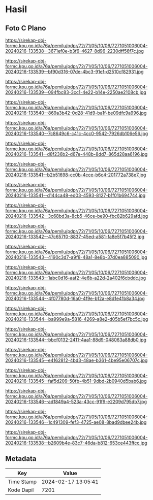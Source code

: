 # Hasil

## Foto C Plano

https://sirekap-obj-formc.kpu.go.id/a76a/pemilu/pdpr/72/71/05/10/06/7271051006004-20240216-133538--3671ef0e-b3f6-4627-8d96-2230dff56f7c.jpg

https://sirekap-obj-formc.kpu.go.id/a76a/pemilu/pdpr/72/71/05/10/06/7271051006004-20240216-133539--bf90d316-07de-4bc3-91ef-d2510cf82931.jpg

https://sirekap-obj-formc.kpu.go.id/a76a/pemilu/pdpr/72/71/05/10/06/7271051006004-20240216-133539--094fbc83-3cc1-4e22-b14e-2250ae2108cb.jpg

https://sirekap-obj-formc.kpu.go.id/a76a/pemilu/pdpr/72/71/05/10/06/7271051006004-20240216-133540--869a3b42-0d28-41d9-ba1f-be09dfc9a996.jpg

https://sirekap-obj-formc.kpu.go.id/a76a/pemilu/pdpr/72/71/05/10/06/7271051006004-20240216-133540--7c8649c6-c41c-4cc0-9542-7926db106e56.jpg

https://sirekap-obj-formc.kpu.go.id/a76a/pemilu/pdpr/72/71/05/10/06/7271051006004-20240216-133541--d8f236b2-d67e-448b-8dd7-865d28aa6196.jpg

https://sirekap-obj-formc.kpu.go.id/a76a/pemilu/pdpr/72/71/05/10/06/7271051006004-20240216-133541--b2b51698-cc0b-4cce-b6c4-201772a738e7.jpg

https://sirekap-obj-formc.kpu.go.id/a76a/pemilu/pdpr/72/71/05/10/06/7271051006004-20240216-133541--d144ca48-ed03-4593-8127-b1f01b694744.jpg

https://sirekap-obj-formc.kpu.go.id/a76a/pemilu/pdpr/72/71/05/10/06/7271051006004-20240216-133542--3c68bd3a-8cb5-46ce-be90-fbc82b629afd.jpg

https://sirekap-obj-formc.kpu.go.id/a76a/pemilu/pdpr/72/71/05/10/06/7271051006004-20240216-133542--47c657f0-8837-45ed-a581-fa8e5f7b45f2.jpg

https://sirekap-obj-formc.kpu.go.id/a76a/pemilu/pdpr/72/71/05/10/06/7271051006004-20240216-133543--4190c3d7-a9f8-48a1-8e8b-37d0ea885090.jpg

https://sirekap-obj-formc.kpu.go.id/a76a/pemilu/pdpr/72/71/05/10/06/7271051006004-20240216-133543--1abc0d16-aaf2-4e6b-a22d-2a402f6cbddc.jpg

https://sirekap-obj-formc.kpu.go.id/a76a/pemilu/pdpr/72/71/05/10/06/7271051006004-20240216-133544--4f07780d-16a0-4f9e-b12a-e8d1e41b8a34.jpg

https://sirekap-obj-formc.kpu.go.id/a76a/pemilu/pdpr/72/71/05/10/06/7271051006004-20240216-133544--ba999e9a-5816-4269-a8e2-d05b5ef7bc5c.jpg

https://sirekap-obj-formc.kpu.go.id/a76a/pemilu/pdpr/72/71/05/10/06/7271051006004-20240216-133544--bbcf0132-2411-4aa1-88d9-048063a88db0.jpg

https://sirekap-obj-formc.kpu.go.id/a76a/pemilu/pdpr/72/71/05/10/06/7271051006004-20240216-133545--e4162812-4bd3-48ae-b361-4be95e06707c.jpg

https://sirekap-obj-formc.kpu.go.id/a76a/pemilu/pdpr/72/71/05/10/06/7271051006004-20240216-133545--faf5d209-50fb-4b51-9dbd-2b0940d5bab6.jpg

https://sirekap-obj-formc.kpu.go.id/a76a/pemilu/pdpr/72/71/05/10/06/7271051006004-20240216-133546--ad1849a4-523a-43cc-91f9-e2209d795db7.jpg

https://sirekap-obj-formc.kpu.go.id/a76a/pemilu/pdpr/72/71/05/10/06/7271051006004-20240216-133546--1c491309-fef3-4725-ae08-8bad9dbee24b.jpg

https://sirekap-obj-formc.kpu.go.id/a76a/pemilu/pdpr/72/71/05/10/06/7271051006004-20240216-133538--b2609b4e-83c7-46da-b812-653ce443ffcc.jpg


## Metadata

| Key        | Value               |
| ---------- | ------------------- |
| Time Stamp | 2024-02-17 13:05:41 |
| Kode Dapil | 7201                |



